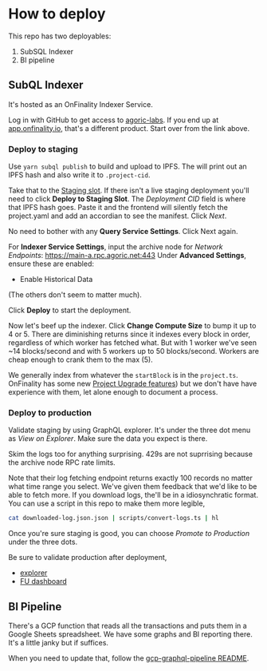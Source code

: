 # How to deploy

This repo has two deployables:

1. SubSQL Indexer
2. BI pipeline

## SubQL Indexer

It's hosted as an OnFinality Indexer Service.

Log in with GitHub to get access to [agoric-labs](https://indexing.onfinality.io/orgs/agoric-labs/projects/internal/deployments).
If you end up at [app.onfinality.io](https://app.onfinality.io/), that's a different product. Start over from the link above.

### Deploy to staging

Use `yarn subql publish` to build and upload to IPFS. The will print out an IPFS hash and also write it to `.project-cid`.

Take that to the [Staging slot](https://indexing.onfinality.io/orgs/agoric-labs/projects/internal/deployments?slot=staging). If there isn't a live staging deployment you'll need to click **Deploy to Staging Slot**. The _Deployment CID_ field is where that IPFS hash goes. Paste it and the frontend will silently fetch the project.yaml and add an accordian to see the manifest. Click _Next_.

No need to bother with any **Query Service Settings**. Click Next again.

For **Indexer Service Settings**, input the archive node for _Network Endpoints_: https://main-a.rpc.agoric.net:443
Under **Advanced Settings**, ensure these are enabled:

- Enable Historical Data

(The others don't seem to matter much).

Click **Deploy** to start the deployment.

Now let's beef up the indexer. Click **Change Compute Size** to bump it up to 4 or 5. There are diminishing returns since it indexes every block in order, regardless of which worker has fetched what. But with 1 worker we've seen ~14 blocks/second and with 5 workers up to 50 blocks/second. Workers are cheap enough to crank them to the max (5).

We generally index from whatever the `startBlock` is in the `project.ts`. OnFinality has some new [Project Upgrade features](https://academy.subquery.network/indexer/build/project-upgrades.html#schema-migration-requirements)) but we don't have have experience with them, let alone enough to document a process.

### Deploy to production

Validate staging by using GraphQL explorer. It's under the three dot menu as _View on Explorer_. Make sure the data you expect is there.

Skim the logs too for anything surprising. 429s are not suprrising because the archive node RPC rate limits.

Note that their log fetching endpoint returns exactly 100 records no matter what time range you select. We've given them feedback that we'd like to be able to fetch more. If you download logs, the'll be in a idiosynchratic format. You can use a script in this repo to make them more legible,

```sh
cat downloaded-log.json.json | scripts/convert-logs.ts | hl
```

Once you're sure staging is good, you can choose _Promote to Production_ under the three dots.

Be sure to validate production after deployment,

- [explorer](https://explorer.subquery.network/subquery/agoric-labs/internal)
- [FU dashboard](https://fast-usdc-dashboard.pages.dev/)

## BI Pipeline

There's a GCP function that reads all the transactions and puts them in a Google Sheets spreadsheet. We have some graphs and BI reporting there. It's a little janky but if suffices.

When you need to update that, follow the [gcp-graphql-pipeline README](./gcp-graphql-pipeline/README.md).
